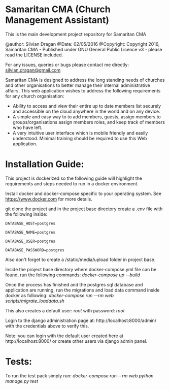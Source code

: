 # Samaritan CMA (Church Management Assistant)

This is the main development project repository for Samaritan CMA

@author: Silvian Dragan
@Date: 02/05/2016
@Copyright: Copyright 2016, Samaritan CMA - Published under GNU General Public Licence v3 - please read the LICENSE included.

For any issues, queries or bugs please contact me directly: silvian.dragan@gmail.com

Samaritan CMA is designed to address the long standing needs of churches and other organisations to better manage their internal administrative affairs.
This web application wishes to address the following requirements for any church organisation:

- Ability to access and view their entire up to date members list securely and accessible on the cloud anywhere in the world and on any device.
- A simple and easy way to to add members, guests, assign members to groups/organisations assign members roles, and keep track of members who have left.
- A very intuitive user interface which is mobile friendly and easily understood. Minimal training should be required to use this Web application.


# Installation Guide:

This project is dockerized so the following guide will highlight the requirements and steps needed to run in a docker environment.

Install docker and docker-compose specific to your operating system. See https://www.docker.com for more details.

git clone the project and in the project base directory create a .env file with the following inside:

`DATABASE_HOST=postgres`

`DATABASE_NAME=postgres`

`DATABASE_USER=postgres`

`DATABASE_PASSWORD=postgres`

Also don't forget to create a /static/media/upload folder in project base.

Inside the project base directory where docker-compose.yml file can be found, run the following commands:
*docker-compose up --build*

Once the process has finished and the postgres sql database and application are running, run the migrations and load data command inside docker as following:
*docker-compose run --rm web scripts/migrate_loaddata.sh*

This also creates a default user: *root* with password: *root*

Login to the django administration page at: http://localhost:8000/admin/ with the credentials above to verify this.

Note: you can login with the default user created here at http://localhost:8000/ or create other users via django admin panel.


# Tests:

To run the test pack simply run:
*docker-compose run --rm web python manage.py test*
